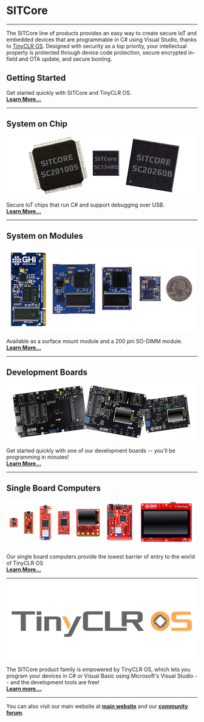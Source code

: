 # SITCore
---
The SITCore line of products provides an easy way to create secure IoT and embedded devices that are programmable in C# using Visual Studio, thanks to [TinyCLR OS](../../software/tinyclr/intro.md). Designed with security as a top priority, your intellectual property is protected through device code protection, secure encrypted in-field and OTA update, and secure booting.

## Getting Started

Get started quickly with SITCore and TinyCLR OS. </br> [**Learn More...**](getting-started.md) 

---

## System on Chip
[![SITCore SC20100S](images/system-on-chip.png)](soc.md) 

 Secure IoT chips that run C# and support debugging over USB. </br> [**Learn More...**](soc.md) 

---
## System on Modules
[![SITCore SoMs](images/module-options-size.png)](som.md)

Available as a surface mount module and a 200 pin SO-DIMM module. </br> [**Learn More...**](som.md) 

---
## Development Boards
[![SITCore Dev Board](images/sitcore-dev-boards.png)](dev.md) 

Get started quickly with one of our development boards -- you'll be programming in minutes! </br> [**Learn More...**](dev.md) 

---
## Single Board Computers
[![Single Board Computers](images/sitcore-sbc-line.png)](sbc.md)

Our single board computers provide the lowest barrier of entry to the world of TinyCLR OS </br> [**Learn More...**](sbc.md)

---
[![TinyCLR](images/tinyclr-logo.png)](../../software/tinyclr/intro.md)

The SITCore product family is empowered by TinyCLR OS, which lets you program your devices in C# or Visual Basic using Microsoft's Visual Studio -- and the development tools are free! </br>  [**Learn more...**](../../software/tinyclr/intro.md).

---
You can also visit our main website at [**main website**](http://www.ghielectronics.com) and our  [**community forum**](https://forums.ghielectronics.com/).